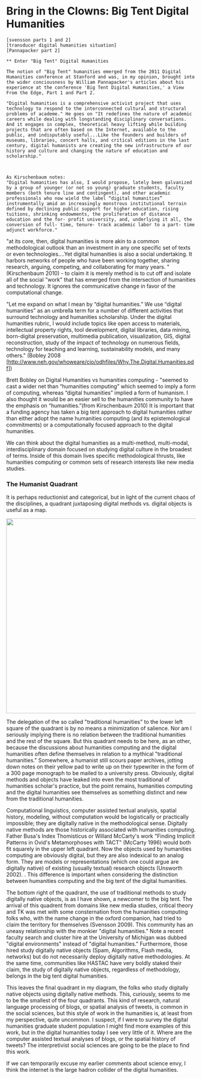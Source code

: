 # Bring in the Clowns: Big Tent Digital Humanities
	[svensson parts 1 and 2]
	[transducer digital humanities situation]
	[Pannapacker part 2]

	** Enter "Big Tent" Digital Humanities

	The notion of "Big Tent" humanities emerged from the 2011 Digital Humanities conference at Stanford and was, in my opinion, brought into the wider conciousness by William Pannapacker's articles about his experience at the conference 'Big Tent Digital Humanities,' a View From the Edge, Part 1 and Part 2. 

	"Digital humanities is a comprehensive activist project that uses technology to respond to the interconnected cultural and structural problems of academe." He goes on "It redefines the nature of academic careers while dealing with longstanding disciplinary conversations. And it engages in complex, theoretical heavy lifting while building projects that are often based on the Internet, available to the public, and indisputably useful...Like the founders and builders of museums, libraries, concert halls, and critical editions in the last century, digital humanists are creating the new infrastructure of our history and culture and changing the nature of education and scholarship."



	As Kirschenbaum notes: 
	"Digital humanities has also, I would propose, lately been galvanized by a group of younger (or not so young) graduate students, faculty members (both tenure line and contingent), and other academic professionals who now wield the label “digital humanities” instrumentally amid an increasingly monstrous institutional terrain defined by declining public support for higher education, rising tuitions, shrinking endowments, the proliferation of distance education and the for- profit university, and, underlying it all, the conversion of full- time, tenure- track academic labor to a part- time adjunct workforce."




"at its core, then, digital humanities is more akin to a common methodological outlook than an investment in any one specific set of texts or even technologies....Yet digital humanities is also a social undertaking. It harbors networks of people who have been working together, sharing research, arguing, competing, and collaborating for many years. "(Kirschenbaum 2010) - to claim it is merely method is to cut off and isolate all of the social "work" that has emerged from the intersection of humanities and technology. It ignores the communicative change in favor of the computational change.

"Let me expand on what I mean by “digital humanities.” We use “digital humanities” as an umbrella term for a number of different activities that surround technology and humanities scholarship. Under the digital humanities rubric, I would include topics like open access to materials, intellectual property rights, tool development, digital libraries, data mining, born-digital preservation, multimedia publication, visualization, GIS, digital reconstruction, study of the impact of technology on numerous fields, technology for teaching and learning, sustainability models, and many others." (Bobley 2008 [http://www.neh.gov/whoweare/cio/odhfiles/Why.The.Digital.Humanities.pdf])


Brett Bobley on Digital Humanities vs humanities computing - "seemed to cast a wider net than “humanities computing” which seemed to imply a form of computing, whereas “digital humanities” implied a form of humanism. I also thought it would be an easier sell to the humanities community to have the emphasis on “humanities.”(from Kirschenbaum 2010) It is important that a funding agency has taken a big tent approach to digital humanities rather than either adopt the name humanities computing (and its epistemological commitments) or a computationally focused approach to the digital humanities.


We can think about the digital humanities as a multi-method, multi-modal, interdisciplinary domain focused on studying digital culture in the broadest of terms. Inside of this domain lives specific methodological thrusts, like humanities computing or common sets of research interests like new media studies. 
 


### The Humanist Quadrant

It is perhaps reductionist and categorical, but in light of the current chaos of the disciplines, a quadrant juxtaposing digital methods vs. digital objects is useful as a map.

<img src="/mcburton/writing/raw/master/humanist-quadrant.jpg" width="563" height="517"/>
<!-- <img src="../humanist-quadrant.png" width="1177" height="459"/> -->


The delegation of the so called "traditional humanities" to the lower left square of the quadrant is by no means a minimization of salience. Nor am I seriously implying there is no relation between the traditional humanities and the rest of the square. But this quadrant needs to be here, as an other, because the discussions about humanities computing and the digital humanities often define themselves in relation to a mythical "traditional humanities." Somewhere, a humanist still scours paper archives, jotting down notes on their yellow pad to write up on their typewriter in the form of a 300 page monograph to be mailed to a university press. Obviously, digital methods and objects have leaked into even the most traditional of humanities scholar's practice, but the point remains, humanities computing and the digital humanities see themselves as something distinct and new from the traditional humanities.  

Computational linguistics, computer assisted textual analysis, spatial history, modeling, without computation would be logistically or practically impossible; they are digitally native in the methodological sense. Digitally native methods are those historically associated with humanities computing. Father Busa's Index Thomisticus or Willard McCarty's work "Finding Implicit Patterns in Ovid's Metamorphoses with TACT" (McCarty 1996) would both fit squarely in the upper left quadrant. Now the objects used by humanities computing are obviously digital, but they are also indexical to an analog form. They are models or representations (which one could argue are digitally native) of existing (usually textual) research objects (Unsworth 2002). . This difference is important when considering the distinction between humanities computing and the big tent of the digital humanities.

The bottom right of the quadrant, the use of traditional methods to study digitally native objects, is as I have shown, a newcomer to the big tent. The arrival of this quadrent from domains like new media studies, critical theory and TK was met with some consternation from the humanities computing folks who, with the name change in the oxford companion, had tried to claim the territory for themselves (Svensson 2009).  This community has an uneasy relationship with the monkier "digital humanities." Note a recent faculty search and cluster hire at the University of Michigan was dubbed "digital environments" instead of "digital humanities." Furthermore, those hired study digitally native objects (Spam, Algorithms, Flash media, networks) but do not necessarily deploy digitally native methodologies.  At the same time, communities like HASTAC have very boldly staked their claim, the study of digitally native objects, regardless of methodology, belongs in the big tent digital humanities. 

This leaves the final quadrant in my diagram, the folks who study digitally native objects using digitally native methods. This, curiously, seems to me to be the smallest of the four quadrants. This kind of research, natural language processing of blogs, or spatial analysis of tweets, is common in the social sciences, but this style of work in the humanities is, at least from my perspective, quite uncommon. I suspect, if I were to survey the digital humanities graduate student population I might find more examples of this work, but in the digital humanities today I see very little of it. Where are the computer assisted textual analyses of blogs, or the spatial history of tweets? The interpretivist social sciences are going to be the place to find this work. 


If we can temporarily excuse my earlier comments about science envy, I think the internet is the large hadron collider of the digital humanities. 
